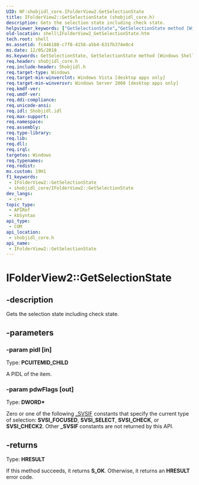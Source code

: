 ```yaml
---
UID: NF:shobjidl_core.IFolderView2.GetSelectionState
title: IFolderView2::GetSelectionState (shobjidl_core.h)
description: Gets the selection state including check state.
helpviewer_keywords: ["GetSelectionState","GetSelectionState method [Windows Shell]","GetSelectionState method [Windows Shell]","IFolderView2 interface","IFolderView2 interface [Windows Shell]","GetSelectionState method","IFolderView2.GetSelectionState","IFolderView2::GetSelectionState","_shell_IFolderView2_GetSelectionState","shell.IFolderView2_GetSelectionState","shobjidl_core/IFolderView2::GetSelectionState"]
old-location: shell\IFolderView2_GetSelectionState.htm
tech.root: shell
ms.assetid: fc446188-c7f8-4158-a5b4-631fb374e0c4
ms.date: 12/05/2018
ms.keywords: GetSelectionState, GetSelectionState method [Windows Shell], GetSelectionState method [Windows Shell],IFolderView2 interface, IFolderView2 interface [Windows Shell],GetSelectionState method, IFolderView2.GetSelectionState, IFolderView2::GetSelectionState, _shell_IFolderView2_GetSelectionState, shell.IFolderView2_GetSelectionState, shobjidl_core/IFolderView2::GetSelectionState
req.header: shobjidl_core.h
req.include-header: Shobjidl.h
req.target-type: Windows
req.target-min-winverclnt: Windows Vista [desktop apps only]
req.target-min-winversvr: Windows Server 2008 [desktop apps only]
req.kmdf-ver: 
req.umdf-ver: 
req.ddi-compliance: 
req.unicode-ansi: 
req.idl: Shobjidl.idl
req.max-support: 
req.namespace: 
req.assembly: 
req.type-library: 
req.lib: 
req.dll: 
req.irql: 
targetos: Windows
req.typenames: 
req.redist: 
ms.custom: 19H1
f1_keywords:
 - IFolderView2::GetSelectionState
 - shobjidl_core/IFolderView2::GetSelectionState
dev_langs:
 - c++
topic_type:
 - APIRef
 - kbSyntax
api_type:
 - COM
api_location:
 - shobjidl_core.h
api_name:
 - IFolderView2::GetSelectionState
---
```


# IFolderView2::GetSelectionState


## -description

Gets the selection state including check state.

## -parameters

### -param pidl [in]

Type: <b>PCUITEMID_CHILD</b>

A PIDL of the item.

### -param pdwFlags [out]

Type: <b>DWORD*</b>

Zero or one of the following <a href="/windows/win32/api/shobjidl_core/ne-shobjidl_core-_svsif">_SVSIF</a> constants that specify the current type of selection: <b>SVSI_FOCUSED</b>, <b>SVSI_SELECT</b>, <b>SVSI_CHECK</b>, or <b>SVSI_CHECK2</b>. Other <b>_SVSIF</b> constants are not returned by this API.

## -returns

Type: <b>HRESULT</b>

If this method succeeds, it returns <b xmlns:loc="http://microsoft.com/wdcml/l10n">S_OK</b>. Otherwise, it returns an <b xmlns:loc="http://microsoft.com/wdcml/l10n">HRESULT</b> error code.

